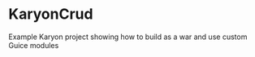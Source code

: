 KaryonCrud
==========

Example Karyon project showing how to build as a war and use custom Guice modules
